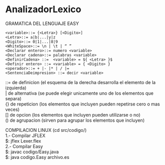 # AnalizadorLexico
GRAMATICA DEL LENGUAJE EASY
```text
<variable>::= {<Letra>} [<Digito>] 
<Letra>::= a|b|...|y|z
<Digito>::= 0|1|...|8|9  
<WhiteSpace>::= \n | \t | “ ”  
<Declarar entero>::= numero <variable>   
<Declarar cadena>::= palabras <variable>   
<DefinirCadena> ::=  <variable> = ${ <Letra> }$   
<Definir entero> ::= <variable> = { <Digito> }   
<operador>::= + |- |* | / |=   
<SentenciaDeimpresion> ::= decir <variable>  
```
::= de definicion (el esquema de la derecha desarrolla el elemento de la izquierda)  
| de alternativa (se puede elegir unicamente uno de los elementos que separa)  
{} de repeticion (los elementos que incluyen pueden repetirse cero o mas veces)  
[] de opcion (los elementos que incluyen pueden utilizarse o no)  
() de agrupacion (sirven para agrupar los elementos que incluyen)  

COMPILACION LINUX (cd src/codigo/)  
 1.- Compilar JFLEX  
   $: jflex Lexer.flex  
 2.- Compilar Easy  
   $: javac codigo/Easy.java  
   $: java codigo.Easy archivo.es  
